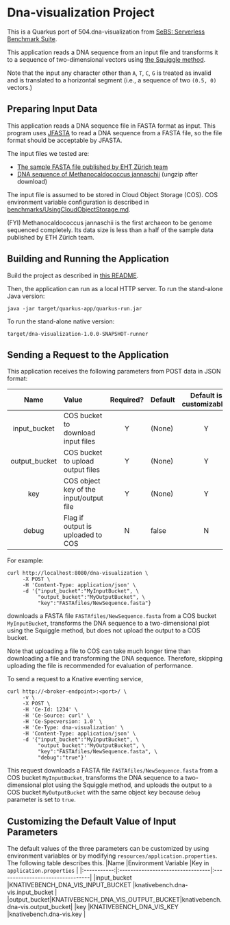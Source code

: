 # Dna-visualization Project

This is a Quarkus port of 504.dna-visualization from
[SeBS: Serverless Benchmark Suite](https://github.com/spcl/serverless-benchmarks).

This application reads a DNA sequence from an input file and transforms it to a sequence of
two-dimensional vectors using
[the Squiggle method](https://squiggle.readthedocs.io/en/latest/methods.html).

Note that the input any character other than `A`, `T`, `C`, `G` is treated as invalid and is
translated to a horizontal segment (i.e., a sequence of two `(0.5, 0)` vectors.)


## Preparing Input Data

This application reads a DNA sequence file in FASTA format as input.
This program uses [JFASTA](http://jfasta.sourceforge.net/) to read a DNA sequence from
a FASTA file, so the file format should be acceptable by JFASTA.

The input files we tested are:
* [The sample FASTA file published by EHT Z&uuml;rich team](https://github.com/spcl/serverless-benchmarks-data/blob/6a17a460f289e166abb47ea6298fb939e80e8beb/500.scientific/504.dna-visualisation/bacillus_subtilis.fasta)
* [DNA sequence of Methanocaldococcus jannaschii](https://ftp.ncbi.nlm.nih.gov/genomes/all/GCA/000/091/665/GCA_000091665.1_ASM9166v1/GCA_000091665.1_ASM9166v1_genomic.fna.gz)
  (ungzip after download)

The input file is assumed to be stored in Cloud Object Storage (COS).
COS environment variable configuration is described in
[benchmarks/UsingCloudObjectStorage.md](../UsingCloudObjectStorage.md).

(FYI) Methanocaldococcus jannaschii is the first archaeon to be genome sequenced completely.
Its data size is less than a half of the sample data published by ETH Z&uuml;rich team.

## Building and Running the Application

Build the project as described in [this README](../../README.md).

Then, the application can run as a local HTTP server.
To run the stand-alone Java version:
```shell
java -jar target/quarkus-app/quarkus-run.jar
```
To run the stand-alone native version:
```shell
target/dna-visualization-1.0.0-SNAPSHOT-runner
```


## Sending a Request to the Application

This application receives the following parameters from POST data in JSON format:

|Name         |Value                         |Required?|Default|Default is customizable?|
|:-----------:|:------------------------------------|:-:|:------|:----------------------:|
|input_bucket |COS bucket to download input files     |Y|(None) |Y|
|output_bucket|COS bucket to upload output files      |Y|(None) |Y|
|key          |COS object key of the input/output file|Y|(None) |Y|
|debug        |Flag if output is uploaded to COS      |N|false  |N|
For example:
```shell
curl http://localhost:8080/dna-visualization \
     -X POST \
     -H 'Content-Type: application/json' \
     -d '{"input_bucket":"MyInputBucket", \
          "output_bucket":"MyOutputBucket", \
          "key":"FASTAfiles/NewSequence.fasta"}
```
downloads a FASTA file `FASTAfiles/NewSequence.fasta` from a COS bucket `MyInputBucket`,
transforms the DNA sequence to a two-dimensional plot using the Squiggle method, but
does not upload the output to a COS bucket.

Note that uploading a file to COS can take much longer time than downloading a file and
transforming the DNA sequence. Therefore, skipping uploading the file is recommended for
evaluation of performance.

To send a request to a Knative eventing service,
```shell
curl http://<broker-endpoint>:<port>/ \
     -v \
     -X POST \
     -H 'Ce-Id: 1234' \
     -H 'Ce-Source: curl' \
     -H 'Ce-Specversion: 1.0' \
     -H 'Ce-Type: dna-visualization' \
     -H 'Content-Type: application/json' \
     -d '{"input_bucket":"MyInputBucket", \
          "output_bucket":"MyOutputBucket", \
          "key":"FASTAfiles/NewSequence.fasta", \
          "debug":"true"}'
```
This request downloads a FASTA file `FASTAfiles/NewSequence.fasta` from a COS bucket
`MyInputBucket`, transforms the DNA sequence to a two-dimensional plot using the Squiggle method,
and uploads the output to a COS bucket `MyOutputBucket` with the same object key because
`debug` parameter is set to `true`.

## Customizing the Default Value of Input Parameters

The default values of the three parameters can be customized by using environment variables
or by modifying `resources/application.properties`.  The following table describes this.
|Name         |Environment Variable              |Key in `application.properties`   |
|:-----------:|:---------------------------------|:---------------------------------|
|input_bucket |KNATIVEBENCH_DNA_VIS_INPUT_BUCKET |knativebench.dna-vis.input_bucket |
|output_bucket|KNATIVEBENCH_DNA_VIS_OUTPUT_BUCKET|knativebench.dna-vis.output_bucket|
|key          |KNATIVEBENCH_DNA_VIS_KEY          |knativebench.dna-vis.key          |
